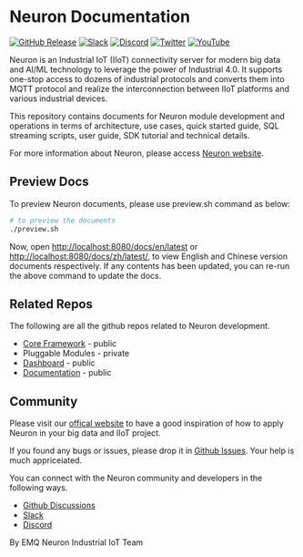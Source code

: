 # Neuron Documentation

[![GitHub Release](https://img.shields.io/github/release/emqx/neuron-docs?color=brightgreen&label=Release)](https://github.com/emqx/neuron-docs/releases)
[![Slack](https://img.shields.io/badge/Slack-Neuron-39AE85?logo=slack)](https://slack-invite.emqx.io/)
[![Discord](https://img.shields.io/discord/931086341838622751?label=Discord&logo=discord)](https://discord.gg/xYGf3fQnES)
[![Twitter](https://img.shields.io/badge/Follow-EMQ-1DA1F2?logo=twitter)](https://twitter.com/EMQTech)
[![YouTube](https://img.shields.io/badge/Subscribe-EMQ-FF0000?logo=youtube)](https://www.youtube.com/channel/UC5FjR77ErAxvZENEWzQaO5Q)

Neuron is an Industrial IoT (IIoT) connectivity server for modern big data and AI/ML technology to leverage the power of Industrial 4.0. It supports one-stop access to dozens of industrial protocols and converts them into MQTT protocol and realize the interconnection between IIoT platforms and various industrial devices.

This repository contains documents for Neuron module development and operations in terms of architecture, use cases, quick started guide, SQL streaming scripts, user guide, SDK tutorial and technical details.

For more information about Neuron, please access [Neuron website](https://neugates.io).

## Preview Docs

To preview Neuron documents, please use preview.sh command as below:

```sh
# to preview the documents
./preview.sh
```

Now, open <http://localhost:8080/docs/en/latest> or <http://localhost:8080/docs/zh/latest/>, to view English and Chinese version documents respectively. If any contents has been updated, you can re-run the above command to update the docs.

## Related Repos

The following are all the github repos related to Neuron development.

- [Core Framework](https://github.com/emqx/neuron) - public
- Pluggable Modules - private
- [Dashboard](https://github.com/emqx/neuron-dashboard) - public
- [Documentation](https://github.com/emqx/neuron-docs) - public

## Community

Please visit our [offical website](https://neugates.io) to have a good inspiration of how to apply Neuron in your big data and IIoT project.

If you found any bugs or issues, please drop it in [Github Issues](https://github.com/emqx/neuron/issues). Your help is much appriceiated. 

You can connect with the Neuron community and developers in the following ways.

- [Github Discussions](https://github.com/emqx/neuron/discussions)
- [Slack](https://slack-invite.emqx.io/)
- [Discord](https://discord.gg/xYGf3fQnES) 

By EMQ Neuron Industrial IoT Team

